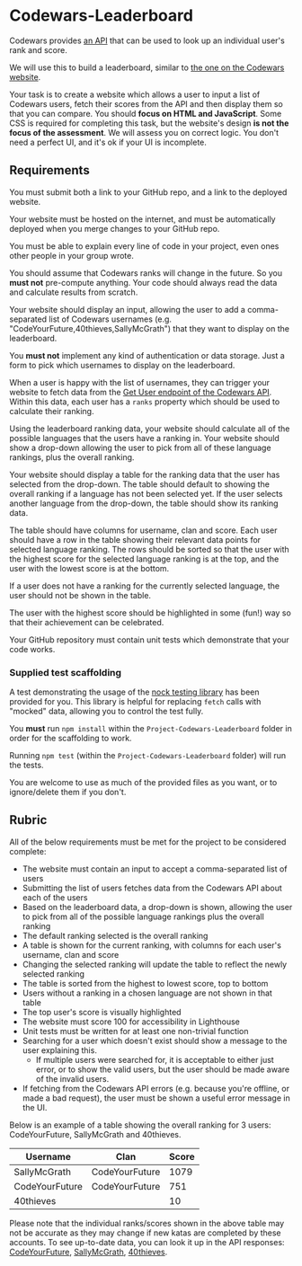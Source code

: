 # Codewars-Leaderboard

Codewars provides [an API](https://dev.codewars.com/) that can be used to look up an individual user's rank and score.

We will use this to build a leaderboard, similar to [the one on the Codewars website](https://www.codewars.com/users/leaderboard/ranks).

Your task is to create a website which allows a user to input a list of Codewars users, fetch their scores from the API and then display them so that you can compare. You should **focus on HTML and JavaScript**. Some CSS is required for completing this task, but the website's design **is not the focus of the assessment**. We will assess you on correct logic. You don't need a perfect UI, and it's ok if your UI is incomplete.

## Requirements

<!-- TODO: Decide whether this is an individual or group project, then include instructions here -->

You must submit both a link to your GitHub repo, and a link to the deployed website.

Your website must be hosted on the internet, and must be automatically deployed when you merge changes to your GitHub repo.

You must be able to explain every line of code in your project, even ones other people in your group wrote.

You should assume that Codewars ranks will change in the future. So you **must not** pre-compute anything. Your code should always read the data and calculate results from scratch.

Your website should display an input, allowing the user to add a comma-separated list of Codewars usernames (e.g. "CodeYourFuture,40thieves,SallyMcGrath") that they want to display on the leaderboard.

You **must not** implement any kind of authentication or data storage. Just a form to pick which usernames to display on the leaderboard.

When a user is happy with the list of usernames, they can trigger your website to fetch data from the [Get User endpoint of the Codewars API](https://dev.codewars.com/#get-user). Within this data, each user has a `ranks` property which should be used to calculate their ranking.

Using the leaderboard ranking data, your website should calculate all of the possible languages that the users have a ranking in. Your website should show a drop-down allowing the user to pick from all of these language rankings, plus the overall ranking.

Your website should display a table for the ranking data that the user has selected from the drop-down. The table should default to showing the overall ranking if a language has not been selected yet. If the user selects another language from the drop-down, the table should show its ranking data.

The table should have columns for username, clan and score. Each user should have a row in the table showing their relevant data points for selected language ranking. The rows should be sorted so that the user with the highest score for the selected language ranking is at the top, and the user with the lowest score is at the bottom.

If a user does not have a ranking for the currently selected language, the user should not be shown in the table.

The user with the highest score should be highlighted in some (fun!) way so that their achievement can be celebrated.

Your GitHub repository must contain unit tests which demonstrate that your code works.

### Supplied test scaffolding

A test demonstrating the usage of the [nock testing library](https://github.com/nock/nock) has been provided for you. This library is helpful for replacing `fetch` calls with "mocked" data, allowing you to control the test fully.

You **must** run `npm install` within the `Project-Codewars-Leaderboard` folder in order for the scaffolding to work.

Running `npm test` (within the `Project-Codewars-Leaderboard` folder) will run the tests.

You are welcome to use as much of the provided files as you want, or to ignore/delete them if you don't.

## Rubric

All of the below requirements must be met for the project to be considered complete:

- The website must contain an input to accept a comma-separated list of users
- Submitting the list of users fetches data from the Codewars API about each of the users
- Based on the leaderboard data, a drop-down is shown, allowing the user to pick from all of the possible language rankings plus the overall ranking
- The default ranking selected is the overall ranking
- A table is shown for the current ranking, with columns for each user's username, clan and score
- Changing the selected ranking will update the table to reflect the newly selected ranking
- The table is sorted from the highest to lowest score, top to bottom
- Users without a ranking in a chosen language are not shown in that table
- The top user's score is visually highlighted
- The website must score 100 for accessibility in Lighthouse
- Unit tests must be written for at least one non-trivial function
- Searching for a user which doesn't exist should show a message to the user explaining this.
  - If multiple users were searched for, it is acceptable to either just error, or to show the valid users, but the user should be made aware of the invalid users.
- If fetching from the Codewars API errors (e.g. because you're offline, or made a bad request), the user must be shown a useful error message in the UI.

Below is an example of a table showing the overall ranking for 3 users: CodeYourFuture, SallyMcGrath and 40thieves.

| Username       | Clan           | Score |
| -------------- | -------------- | ----- |
| SallyMcGrath   | CodeYourFuture | 1079  |
| CodeYourFuture | CodeYourFuture | 751   |
| 40thieves      |                | 10    |

Please note that the individual ranks/scores shown in the above table may not be accurate as they may change if new katas are completed by these accounts. To see up-to-date data, you can look it up in the API responses: [CodeYourFuture](https://www.codewars.com/api/v1/users/CodeYourFuture), [SallyMcGrath](https://www.codewars.com/api/v1/users/SallyMcGrath), [40thieves](https://www.codewars.com/api/v1/users/40thieves).
